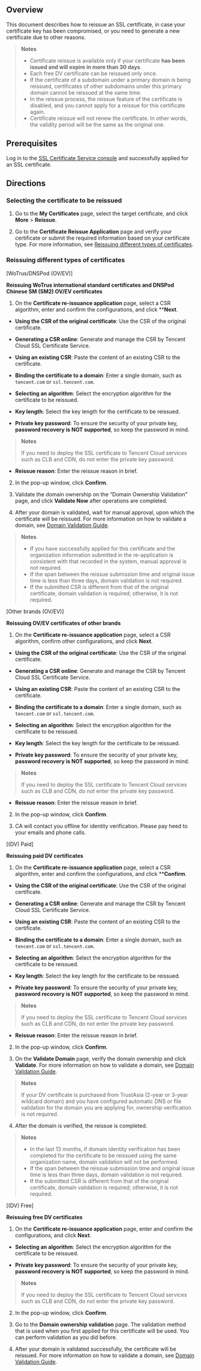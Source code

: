## Overview

This document describes how to reissue an SSL certificate, in case your certificate key has been compromised, or you need to generate a new certificate due to other reasons.

> **Notes**
> 
> - Certificate reissue is available only if your certificate **has been issued and will expire in more than 30 days**.
> - Each free DV certificate can be reissued only once.
> - If the certificate of a subdomain under a primary domain is being reissued, certificates of other subdomains under this primary domain cannot be reissued at the same time.
> - In the reissue process, the reissue feature of the certificate is disabled, and you cannot apply for a reissue for this certificate again.
> - Certificate reissue will not renew the certificate. In other words, the validity period will be the same as the original one.


## Prerequisites

Log in to the [SSL Certificate Service console](https://console.cloud.tencent.com/ssl) and successfully applied for an SSL certificate.

## Directions

### Selecting the certificate to be reissued
1. Go to the **My Certificates** page, select the target certificate, and click **More** > **Reissue**.

2. Go to the **Certificate Reissue Application** page and verify your certificate or submit the required information based on your certificate type. For more information, see [Reissuing different types of certificates](https://write.woa.com/#issue).

### Reissuing different types of certificates



[WoTrus/DNSPod (OV/EV)]

**Reissuing WoTrus international standard certificates and DNSPod Chinese SM (SM2) OV/EV certificates**
1. On the **Certificate re-issuance application** page, select a CSR algorithm, enter and confirm the configurations, and click ****Next**.

  - **Using the CSR of the original certificate**: Use the CSR of the original certificate.

  - **Generating a CSR online**: Generate and manage the CSR by Tencent Cloud SSL Certificate Service.

  - **Using an existing CSR**: Paste the content of an existing CSR to the certificate.

  - **Binding the certificate to a domain**: Enter a single domain, such as `tencent.com` or `ssl.tencent.com`.

  - **Selecting an algorithm**: Select the encryption algorithm for the certificate to be reissued.

  - **Key length**: Select the key length for the certificate to be reissued.

  - **Private key password**: To ensure the security of your private key, **password recovery is NOT supported**, so keep the password in mind.


> **Notes**
> 
> If you need to deploy the SSL certificate to Tencent Cloud services such as CLB and CDN, do not enter the private key password.
> 

  - **Reissue reason**: Enter the reissue reason in brief.

2. In the pop-up window, click **Confirm**.

3. Validate the domain ownership on the “Domain Ownership Validation” page, and click **Validate Now** after operations are completed.

4. After your domain is validated, wait for manual approval, upon which the certificate will be reissued. For more information on how to validate a domain, see [Domain Validation Guide](https://www.tencentcloud.com/document/product/1007/53581).


> **Notes**
> 
> - If you have successfully applied for this certificate and the organization information submitted in the re-application is consistent with that recorded in the system, manual approval is not required.
> - If the span between the reissue submission time and original issue time is less than three days, domain validation is not required.
> - If the submitted CSR is different from that of the original certificate, domain validation is required; otherwise, it is not required.


[Other brands (OV/EV)]

**Reissuing OV/EV certificates of other brands**
1. On the **Certificate re-issuance application** page, select a CSR algorithm, confirm other configurations, and click **Next**.

  - **Using the CSR of the original certificate**: Use the CSR of the original certificate.

  - **Generating a CSR online**: Generate and manage the CSR by Tencent Cloud SSL Certificate Service.

  - **Using an existing CSR**: Paste the content of an existing CSR to the certificate.

  - **Binding the certificate to a domain**: Enter a single domain, such as `tencent.com` or `ssl.tencent.com`.

  - **Selecting an algorithm**: Select the encryption algorithm for the certificate to be reissued.

  - **Key length**: Select the key length for the certificate to be reissued.

  - **Private key password**: To ensure the security of your private key, **password recovery is NOT supported**, so keep the password in mind.


> **Notes**
> 
> If you need to deploy the SSL certificate to Tencent Cloud services such as CLB and CDN, do not enter the private key password.
> 

  - **Reissue reason**: Enter the reissue reason in brief.

2. In the pop-up window, click **Confirm**.

3. CA will contact you offline for identity verification. Please pay heed to your emails and phone calls.


[(DV) Paid]

**Reissuing paid DV certificates**
1. On the **Certificate re-issuance application** page, select a CSR algorithm, enter and confirm the configurations, and click ****Confirm**.

  - **Using the CSR of the original certificate**: Use the CSR of the original certificate.

  - **Generating a CSR online**: Generate and manage the CSR by Tencent Cloud SSL Certificate Service.

  - **Using an existing CSR**: Paste the content of an existing CSR to the certificate.

  - **Binding the certificate to a domain**: Enter a single domain, such as `tencent.com` or `ssl.tencent.com`.

  - **Selecting an algorithm**: Select the encryption algorithm for the certificate to be reissued.

  - **Key length**: Select the key length for the certificate to be reissued.

  - **Private key password**: To ensure the security of your private key, **password recovery is NOT supported**, so keep the password in mind.


> **Notes**
> 
> If you need to deploy the SSL certificate to Tencent Cloud services such as CLB and CDN, do not enter the private key password.
> 

  - **Reissue reason**: Enter the reissue reason in brief.

2. In the pop-up window, click **Confirm**.

3. On the **Validate Domain** page, verify the domain ownership and click **Validate**. For more information on how to validate a domain, see [Domain Validation Guide](https://www.tencentcloud.com/document/product/1007/53581).


> **Notes**
> 
> If your DV certificate is purchased from TrustAsia (2-year or 3-year wildcard domain) and you have configured automatic DNS or file validation for the domain you are applying for, ownership verification is not required.
> 

4. After the domain is verified, the reissue is completed.


> **Notes**
> 
> - In the last 13 months, if domain identity verification has been completed for the certificate to be reissued using the same organization name, domain validation will not be performed.
> - If the span between the reissue submission time and original issue time is less than three days, domain validation is not required.
> - If the submitted CSR is different from that of the original certificate, domain validation is required; otherwise, it is not required.


[(DV) Free]

**Reissuing free DV certificates**
1. On the **Certificate re-issuance application** page, enter and confirm the configurations, and click **Next**.

  - **Selecting an algorithm**: Select the encryption algorithm for the certificate to be reissued.

  - **Private key password**: To ensure the security of your private key, **password recovery is NOT supported**, so keep the password in mind.


> **Notes**
> 
> If you need to deploy the SSL certificate to Tencent Cloud services such as CLB and CDN, do not enter the private key password.
> 

2. In the pop-up window, click **Confirm**.

3. Go to the **Domain ownership validation** page. The validation method that is used when you first applied for this certificate will be used. You can perform validation as you did before.

4. After your domain is validated successfully, the certificate will be reissued. For more information on how to validate a domain, see [Domain Validation Guide](https://www.tencentcloud.com/document/product/1007/53581).
